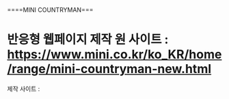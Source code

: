 ====MINI COUNTRYMAN===

반응형 웹페이지 제작
원 사이트 : https://www.mini.co.kr/ko_KR/home/range/mini-countryman-new.html
==
제작 사이트 : 